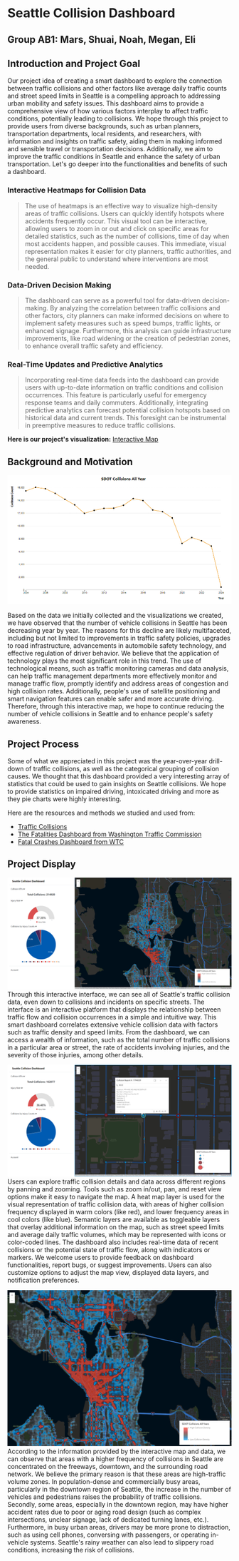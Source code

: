 # Seattle Collision Dashboard
## Group AB1: Mars, Shuai, Noah, Megan, Eli

## Introduction and Project Goal
Our project idea of creating a smart dashboard to explore the connection between traffic collisions and other factors like average daily traffic counts and street speed limits in Seattle is a compelling approach to addressing urban mobility and safety issues. This dashboard aims to provide a comprehensive view of how various factors interplay to affect traffic conditions, potentially leading to collisions. We hope through this project to provide users from diverse backgrounds, such as urban planners, transportation departments, local residents, and researchers, with information and insights on traffic safety, aiding them in making informed and sensible travel or transportation decisions. Additionally, we aim to improve the traffic conditions in Seattle and enhance the safety of urban transportation. Let's go deeper into the functionalities and benefits of such a dashboard.

### Interactive Heatmaps for Collision Data
>The use of heatmaps is an effective way to visualize high-density areas of traffic collisions. Users can quickly identify hotspots where accidents frequently occur. This visual tool can be interactive, allowing users to zoom in or out and click on specific areas for detailed statistics, such as the number of collisions, time of day when most accidents happen, and possible causes. This immediate, visual representation makes it easier for city planners, traffic authorities, and the general public to understand where interventions are most needed.

### Data-Driven Decision Making
>The dashboard can serve as a powerful tool for data-driven decision-making. By analyzing the correlation between traffic collisions and other factors, city planners can make informed decisions on where to implement safety measures such as speed bumps, traffic lights, or enhanced signage. Furthermore, this analysis can guide infrastructure improvements, like road widening or the creation of pedestrian zones, to enhance overall traffic safety and efficiency.

### Real-Time Updates and Predictive Analytics
>Incorporating real-time data feeds into the dashboard can provide users with up-to-date information on traffic conditions and collision occurrences. This feature is particularly useful for emergency response teams and daily commuters. Additionally, integrating predictive analytics can forecast potential collision hotspots based on historical data and current trends. This foresight can be instrumental in preemptive measures to reduce traffic collisions.

**Here is our project's visualization:**
[Interactive Map](https://noah-rarick.github.io/seattle-collisions-v2/)

## Background and Motivation
![Data Collected](https://github.com/noah-rarick/seattle-collisions-v2/blob/Marshal/img/Map4.png)

Based on the data we initially collected and the visualizations we created, we have observed that the number of vehicle collisions in Seattle has been decreasing year by year. The reasons for this decline are likely multifaceted, including but not limited to improvements in traffic safety policies, upgrades to road infrastructure, advancements in automobile safety technology, and effective regulation of driver behavior. We believe that the application of technology plays the most significant role in this trend. The use of technological means, such as traffic monitoring cameras and data analysis, can help traffic management departments more effectively monitor and manage traffic flow, promptly identify and address areas of congestion and high collision rates. Additionally, people's use of satellite positioning and smart navigation features can enable safer and more accurate driving. Therefore, through this interactive map, we hope to continue reducing the number of vehicle collisions in Seattle and to enhance people's safety awareness.

## Project Process
Some of what we appreciated in this project was the year-over-year drill-down of traffic collisions, as well as the categorical grouping of collision causes. We thought that this dashboard provided a very interesting array of statistics that could be used to gain insights on Seattle collisions. We hope to provide statistics on impaired driving, intoxicated driving and more as they pie charts were highly interesting.

Here are the resources and methods we studied and used from:
- [Traffic Collisions](https://data-seattlecitygis.opendata.arcgis.com/datasets/504838adcb124cf4a434e33bf420c4ad_0/explore?location=47.624528%2C-122.343041%2C16.54)
- [The Fatalities Dashboard from Washington Traffic Commission](https://wtsc.wa.gov/dashboards/fatalities-dashboard/)
- [Fatal Crashes Dashboard from WTC](https://wtsc.wa.gov/dashboards/fatal-crash-dashboard/)

## Project Display
![Interface Page](https://github.com/noah-rarick/seattle-collisions-v2/blob/Marshal/img/Map5.png)
Through this interactive interface, we can see all of Seattle's traffic collision data, even down to collisions and incidents on specific streets. The interface is an interactive platform that displays the relationship between traffic flow and collision occurrences in a simple and intuitive way. This smart dashboard correlates extensive vehicle collision data with factors such as traffic density and speed limits. From the dashboard, we can access a wealth of information, such as the total number of traffic collisions in a particular area or street, the rate of accidents involving injuries, and the severity of those injuries, among other details.

![Map Details](https://github.com/noah-rarick/seattle-collisions-v2/blob/Marshal/img/Map6.png)
Users can explore traffic collision details and data across different regions by panning and zooming. Tools such as zoom in/out, pan, and reset view options make it easy to navigate the map. A heat map layer is used for the visual representation of traffic collision data, with areas of higher collision frequency displayed in warm colors (like red), and lower frequency areas in cool colors (like blue). Semantic layers are available as toggleable layers that overlay additional information on the map, such as street speed limits and average daily traffic volumes, which may be represented with icons or color-coded lines. The dashboard also includes real-time data of recent collisions or the potential state of traffic flow, along with indicators or markers. We welcome users to provide feedback on dashboard functionalities, report bugs, or suggest improvements. Users can also customize options to adjust the map view, displayed data layers, and notification preferences.

![Visualzing Details](https://github.com/noah-rarick/seattle-collisions-v2/blob/Marshal/img/Map7.png)
According to the information provided by the interactive map and data, we can observe that areas with a higher frequency of collisions in Seattle are concentrated on the freeways, downtown, and the surrounding road network. We believe the primary reason is that these areas are high-traffic volume zones. In population-dense and commercially busy areas, particularly in the downtown region of Seattle, the increase in the number of vehicles and pedestrians raises the probability of traffic collisions. Secondly, some areas, especially in the downtown region, may have higher accident rates due to poor or aging road design (such as complex intersections, unclear signage, lack of dedicated turning lanes, etc.). Furthermore, in busy urban areas, drivers may be more prone to distraction, such as using cell phones, conversing with passengers, or operating in-vehicle systems. Seattle's rainy weather can also lead to slippery road conditions, increasing the risk of collisions.